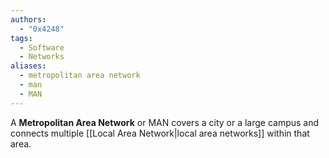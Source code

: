 ```yaml
---
authors: 
  - "0x4248"
tags:
  - Software
  - Networks
aliases:
  - metropolitan area network
  - man
  - MAN
---
```

A **Metropolitan Area Network** or MAN covers a city or a large campus and connects multiple [[Local Area Network|local area networks]] within that area.